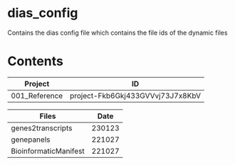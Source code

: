 # dias_config
Contains the dias config file which contains the file ids of the dynamic files

# Contents

|  Project | ID |
|---	|---	|
|001_Reference|project-Fkb6Gkj433GVVvj73J7x8KbV|

| Files | Date |
|---	|---	|
|genes2transcripts  |230123|
|genepanels                 |221027|
|BioinformaticManifest      |221027|
